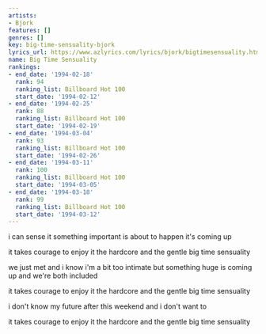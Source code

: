 ```yaml
---
artists:
- Bjork
features: []
genres: []
key: big-time-sensuality-bjork
lyrics_url: https://www.azlyrics.com/lyrics/bjork/bigtimesensuality.html
name: Big Time Sensuality
rankings:
- end_date: '1994-02-18'
  rank: 94
  ranking_list: Billboard Hot 100
  start_date: '1994-02-12'
- end_date: '1994-02-25'
  rank: 88
  ranking_list: Billboard Hot 100
  start_date: '1994-02-19'
- end_date: '1994-03-04'
  rank: 93
  ranking_list: Billboard Hot 100
  start_date: '1994-02-26'
- end_date: '1994-03-11'
  rank: 100
  ranking_list: Billboard Hot 100
  start_date: '1994-03-05'
- end_date: '1994-03-18'
  rank: 99
  ranking_list: Billboard Hot 100
  start_date: '1994-03-12'
---
```


i can sense it 
something important
is about to happen 
it's coming up

it takes courage to enjoy it
the hardcore and the gentle
big time sensuality

we just met 
and i know i'm a bit too intimate
but something huge is coming up
and we're both included

it takes courage to enjoy it
the hardcore and the gentle
big time sensuality

i don't know my future after this weekend
and i don't want to

it takes courage to enjoy it
the hardcore and the gentle
big time sensuality



